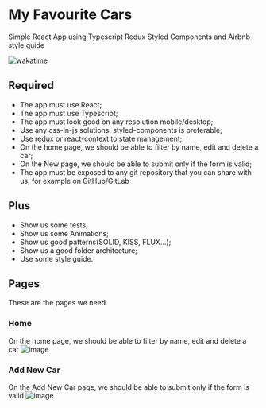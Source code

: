 # My Favourite Cars

Simple React App using Typescript Redux Styled Components and Airbnb style guide

[![wakatime](https://wakatime.com/badge/user/4d75b403-9976-4dad-86b5-5d2f55fe6075/project/6d688bab-70ae-40ff-a59e-839718cbdbb4.svg)](https://wakatime.com/badge/user/4d75b403-9976-4dad-86b5-5d2f55fe6075/project/6d688bab-70ae-40ff-a59e-839718cbdbb4)

## Required

- The app must use React;
- The app must use Typescript;
- The app must look good on any resolution mobile/desktop;
- Use any css-in-js solutions, styled-components is preferable;
- Use redux or react-context to state management;
- On the home page, we should be able to filter by name, edit and delete a car;
- On the New page, we should be able to submit only if the form is valid;
- The app must be exposed to any git repository that you can share with us, for
example on GitHub/GitLab

## Plus

- Show us some tests;
- Show us some Animations;
- Show us good patterns(SOLID, KISS, FLUX…);
- Show us a good folder architecture;
- Use some style guide.

## Pages

These are the pages we need

### Home

On the home page, we should be able to filter by name, edit and delete a car
![image](https://user-images.githubusercontent.com/5064727/189524308-569269b2-8311-48ed-8704-d4e7f8eb35c7.png)

### Add New Car

On the Add New Car page, we should be able to submit only if the form is valid
![image](https://user-images.githubusercontent.com/5064727/189524332-b6ebc406-4486-4f95-a8ca-41f392392731.png)

